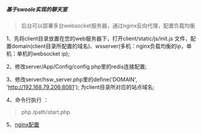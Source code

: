 ##### 基于swoole实现的聊天室

> 后台可以部署多台websocket服务器，通过nginx反向代理，配置负载均衡

1、先将client目录放置在您的web服务器下，打开client/static/js/init.js 文件，配置domain(client目录所配置的域名)、wsserver(多机：nginx负载均衡的ip，单机：单机的websocket ip);

2、修改server/App/Config/config.php里的redis连接配置;

3、修改server/hsw_server.php里的define('DOMAIN', 'http://192.168.79.206:8081'); 为client目录所对应的站点域名;

4、命令行执行 ：

> php /path/start.php

5、[nginx配置](https://github.com/a1554610616/swoole_webim_cluster/blob/master/upstream.conf)

